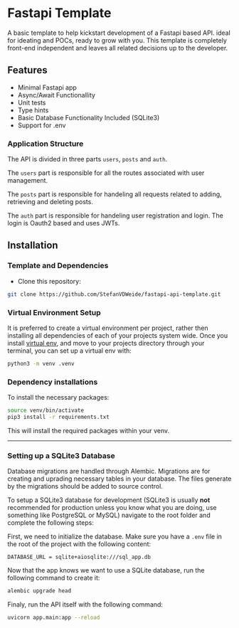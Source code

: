 # Fastapi Template

A basic template to help kickstart development of a Fastapi based API. ideal for ideating and POCs, ready to grow with you. This template is completely front-end independent
and leaves all related decisions up to the developer.

## Features

* Minimal Fastapi app
* Async/Await Functionallity
* Unit tests
* Type hints
* Basic Database Functionality Included (SQLite3)
* Support for .env

### Application Structure

The API is divided in three parts `users`, `posts` and `auth`.

The `users` part is responsible for all the routes associated with user management.

The `posts` part is responsible for handeling all requests related to adding, retrieving and deleting posts.

The `auth` part is responsible for handeling user registration and login. The login is Oauth2 based and uses JWTs.

## Installation

### Template and Dependencies

* Clone this repository:

 ```zsh
 git clone https://github.com/StefanVDWeide/fastapi-api-template.git
 ```

### Virtual Environment Setup

It is preferred to create a virtual environment per project, rather then installing all dependencies of each of your
projects system wide. Once you install [virtual env](https://virtualenv.pypa.io/en/stable/installation/), and move to
your projects directory through your terminal, you can set up a virtual env with:

```bash
python3 -m venv .venv
```

### Dependency installations

To install the necessary packages:

```bash
source venv/bin/activate
pip3 install -r requirements.txt
```

This will install the required packages within your venv.

---

### Setting up a SQLite3 Database

Database migrations are handled through Alembic. Migrations are for creating and uprading necessary tables in your database. The files generate by the migrations should be added to source control.

To setup a SQLite3 database for development (SQLite3 is usually **not** recommended for production unless you know what you are doing, use something like PostgreSQL or MySQL) navigate to the root folder and complete the following steps:

First, we need to initialize the database. Make sure you have a `.env` file in the root of the project with the following content:

```env
DATABASE_URL = sqlite+aiosqlite:///sql_app.db
```

Now that the app knows we want to use a SQLite database, run the following command to create it:

```zsh
alembic upgrade head
```

Finaly, run the API itself with the following command:

```zsh
uvicorn app.main:app --reload
```
